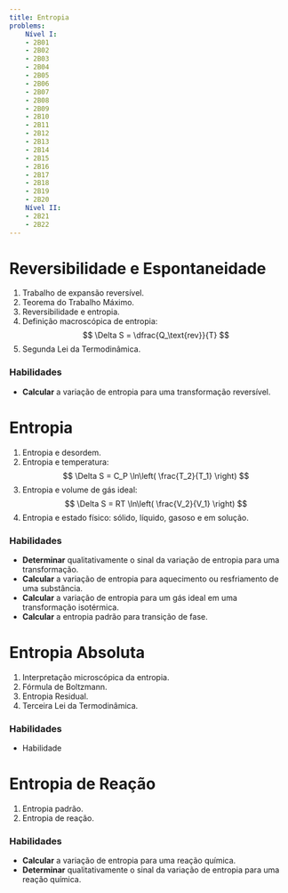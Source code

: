 ```yaml
---
title: Entropia
problems:
    Nível I:
    - 2B01
    - 2B02
    - 2B03
    - 2B04
    - 2B05
    - 2B06
    - 2B07
    - 2B08
    - 2B09
    - 2B10
    - 2B11
    - 2B12
    - 2B13
    - 2B14
    - 2B15
    - 2B16
    - 2B17
    - 2B18
    - 2B19
    - 2B20
    Nível II:
    - 2B21
    - 2B22
---
```


# Reversibilidade e Espontaneidade

1. Trabalho de expansão reversível.
2. Teorema do Trabalho Máximo.
3. Reversibilidade e entropia.
4. Definição macroscópica de entropia: 
    $$ 
    \Delta S = \dfrac{Q_\text{rev}}{T} 
    $$
5. Segunda Lei da Termodinâmica.

### Habilidades

- **Calcular** a variação de entropia para uma transformação reversível.

# Entropia 

1. Entropia e desordem.
2. Entropia e temperatura: 
    $$ 
    \Delta S = C_P \ln\left( \frac{T_2}{T_1} \right) 
    $$
3. Entropia e volume de gás ideal: 
    $$ 
    \Delta S = RT \ln\left( \frac{V_2}{V_1} \right) 
    $$
4. Entropia e estado físico: sólido, líquido, gasoso e em solução.

### Habilidades

- **Determinar** qualitativamente o sinal da variação de entropia para uma transformação.
- **Calcular** a variação de entropia para aquecimento ou resfriamento de uma substância.
- **Calcular** a variação de entropia para um gás ideal em uma transformação isotérmica.
- **Calcular** a entropia padrão para transição de fase.

# Entropia Absoluta 

1. Interpretação microscópica da entropia.
2. Fórmula de Boltzmann.
3. Entropia Residual.
4. Terceira Lei da Termodinâmica.

### Habilidades

- Habilidade

# Entropia de Reação

1. Entropia padrão.
2. Entropia de reação.

### Habilidades

- **Calcular** a variação de entropia para uma reação química.
- **Determinar** qualitativamente o sinal da variação de entropia para uma reação química.